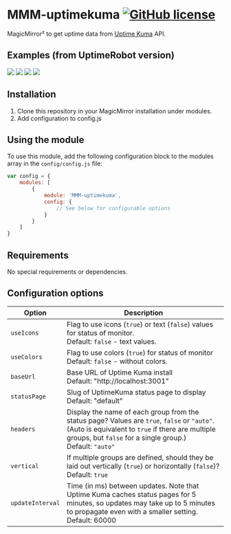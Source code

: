 # MMM-uptimekuma [![GitHub license](https://img.shields.io/badge/license-MIT-blue.svg)](https://github.com/MikeBishop/MMM-uptimekuma/raw/master/LICENSE) 

MagicMirror² to get uptime data from [Uptime Kuma](https://github.com/louislam/uptime-kuma) API.

## Examples (from UptimeRobot version)
![](.github/text.png) ![](.github/text_color.png) ![](.github/icons.png) ![](.github/icons_color.png)


## Installation
1. Clone this repository in your MagicMirror installation under modules.
2. Add configuration to config.js

## Using the module

To use this module, add the following configuration block to the modules array in the `config/config.js` file:
```js
var config = {
    modules: [
        {
            module: 'MMM-uptimekuma',
            config: {
                // See below for configurable options
            }
        }
    ]
}
```
## Requirements

No special requirements or dependencies. 

## Configuration options

| Option           | Description
|----------------- |-----------
| `useIcons`       | Flag to use icons (`true`) or text (`false`) values for status of monitor.<br>Default: `false` - text values.
| `useColors`      | Flag to use colors (`true`) for status of monitor<br>Default: `false` - without colors.
| `baseUrl`        | Base URL of Uptime Kuma install <br>Default: "http://localhost:3001"
| `statusPage`     | Slug of UptimeKuma status page to display <br>Default: "default"
| `headers`        | Display the name of each group from the status page? Values are `true`, `false` or `"auto"`. (Auto is equivalent to `true` if there are multiple groups, but `false` for a single group.)<br>Default: `"auto"`
| `vertical`       | If multiple groups are defined, should they be laid out vertically (`true`) or horizontally (`false`)?<br>Default: `true`
| `updateInterval` | Time (in ms) between updates. Note that Uptime Kuma caches status pages for 5 minutes, so updates may take up to 5 minutes to propagate even with a smaller setting.<br>Default: 60000
